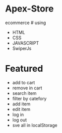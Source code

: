 # Apex-Store
 
ecommerce # using
- HTML
- CSS
- JAVASCRIPT
- SwiperJs

# Featured
- add to cart
- remove in cart
- search item
- filter by catefory
- add item
- edit item
- log in
- log out
- sve all in localStorage
